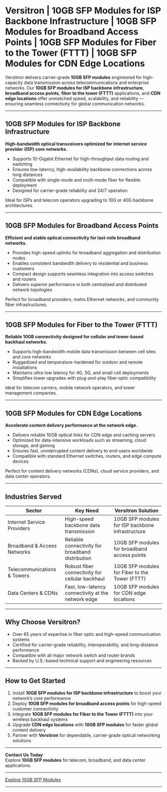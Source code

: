 # Versitron | 10GB SFP Modules for ISP Backbone Infrastructure | 10GB SFP Modules for Broadband Access Points | 10GB SFP Modules for Fiber to the Tower (FTTT) | 10GB SFP Modules for CDN Edge Locations

Versitron delivers carrier-grade **10GB SFP modules** engineered for high-capacity data transmission across telecommunications and enterprise networks. Our **10GB SFP modules for ISP backbone infrastructure**, **broadband access points**, **fiber to the tower (FTTT)** applications, and **CDN edge locations** offer unmatched speed, scalability, and reliability — ensuring seamless connectivity for global communication networks.

---

## 10GB SFP Modules for ISP Backbone Infrastructure

**High-bandwidth optical transceivers optimized for internet service provider (ISP) core networks.**

- Supports 10-Gigabit Ethernet for high-throughput data routing and switching  
- Ensures low-latency, high-availability backbone connections across long distances  
- Compatible with single-mode and multi-mode fiber for flexible deployment  
- Designed for carrier-grade reliability and 24/7 operation  

Ideal for ISPs and telecom operators upgrading to 10G or 40G backbone architectures.

---

## 10GB SFP Modules for Broadband Access Points

**Efficient and stable optical connectivity for last-mile broadband networks.**

- Provides high-speed uplinks for broadband aggregation and distribution nodes  
- Enables consistent bandwidth delivery to residential and business customers  
- Compact design supports seamless integration into access switches and routers  
- Delivers superior performance in both centralized and distributed network topologies  

Perfect for broadband providers, metro Ethernet networks, and community fiber infrastructures.

---

## 10GB SFP Modules for Fiber to the Tower (FTTT)

**Reliable 10GB connectivity designed for cellular and tower-based backhaul networks.**

- Supports high-bandwidth mobile data transmission between cell sites and core networks  
- Ruggedized and temperature-hardened for outdoor and remote installations  
- Maintains ultra-low latency for 4G, 5G, and small cell deployments  
- Simplifies tower upgrades with plug-and-play fiber optic compatibility  

Ideal for telecom carriers, mobile network operators, and tower management companies.

---

## 10GB SFP Modules for CDN Edge Locations

**Accelerate content delivery performance at the network edge.**

- Delivers reliable 10GB optical links for CDN edge and caching servers  
- Optimized for data-intensive workloads such as streaming, cloud storage, and gaming  
- Ensures fast, uninterrupted content delivery to end-users worldwide  
- Compatible with standard Ethernet switches, routers, and edge compute devices  

Perfect for content delivery networks (CDNs), cloud service providers, and data center operators.

---

## Industries Served

| Sector                      | Key Need                                              | Versitron Solution                                          |
|------------------------------|------------------------------------------------------|-------------------------------------------------------------|
| Internet Service Providers   | High-speed backbone data transmission                | 10GB SFP modules for ISP backbone infrastructure            |
| Broadband & Access Networks  | Reliable connectivity for broadband distribution     | 10GB SFP modules for broadband access points                |
| Telecommunications & Towers  | Robust fiber connectivity for cellular backhaul      | 10GB SFP modules for Fiber to the Tower (FTTT)              |
| Data Centers & CDNs          | Fast, low-latency connectivity at the network edge   | 10GB SFP modules for CDN edge locations                     |

---

## Why Choose Versitron?

- Over 65 years of expertise in fiber optic and high-speed communication systems  
- Certified for carrier-grade reliability, interoperability, and long-distance performance  
- Compatible with all major network switch and router brands  
- Backed by U.S.-based technical support and engineering resources  

---

## How to Get Started

1. Install **10GB SFP modules for ISP backbone infrastructure** to boost your network’s core performance  
2. Deploy **10GB SFP modules for broadband access points** for high-speed customer connectivity  
3. Integrate **10GB SFP modules for Fiber to the Tower (FTTT)** into your wireless backhaul systems  
4. Upgrade **CDN edge locations** with **10GB SFP modules** for faster global content delivery  
5. Partner with **Versitron** for dependable, carrier-grade optical networking solutions  

---

**Contact Us Today**  
Explore **10GB SFP modules** for telecom, broadband, and data center applications.  

---

[Explore 10GB SFP Modules](https://www.versitron.com/collections/10gb-sfp-modules)

---
